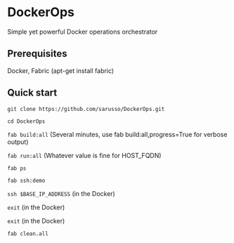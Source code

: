 DockerOps
===

Simple yet powerful Docker operations orchestrator

Prerequisites
---

Docker, Fabric (apt-get install fabric)


Quick start
---

`git clone https://github.com/sarusso/DockerOps.git`

`cd DockerOps`

`fab build:all` (Several minutes, use fab build:all,progress=True for verbose output)

`fab run:all` (Whatever value is fine for HOST_FQDN)

`fab ps`

`fab ssh:demo`

`ssh $BASE_IP_ADDRESS` (in the Docker)

`exit` (in the Docker)

`exit` (in the Docker)

`fab clean.all`
